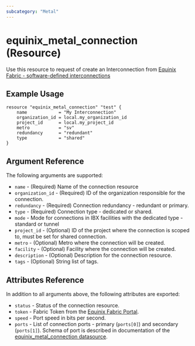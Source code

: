 ```yaml
---
subcategory: "Metal"
---
```


# equinix_metal_connection (Resource)

Use this resource to request of create an Interconnection from
[Equinix Fabric - software-defined interconnections](https://metal.equinix.com/developers/docs/networking/fabric/)

## Example Usage

```hcl
resource "equinix_metal_connection" "test" {
    name            = "My Interconnection"
    organization_id = local.my_organization_id
    project_id      = local.my_project_id
    metro           = "sv"
    redundancy      = "redundant"
    type            = "shared"
}
```

## Argument Reference

The following arguments are supported:

* `name` - (Required) Name of the connection resource
* `organization_id` - (Required) ID of the organization responsible for the connection.
* `redundancy` - (Required) Connection redundancy - redundant or primary.
* `type` - (Required) Connection type - dedicated or shared.
* `mode` - Mode for connections in IBX facilities with the dedicated type - standard or tunnel
* `project_id` - (Optional) ID of the project where the connection is scoped to, must be set for
shared connection.
* `metro` - (Optional) Metro where the connection will be created.
* `facility` - (Optional) Facility where the connection will be created.
* `description` - (Optional) Description for the connection resource.
* `tags` - (Optional) String list of tags.

## Attributes Reference

In addition to all arguments above, the following attributes are exported:

* `status` - Status of the connection resource.
* `token` - Fabric Token from the [Equinix Fabric Portal](https://fabric.equinix.com/dashboard).
* `speed` - Port speed in bits per second.
* `ports` - List of connection ports - primary (`ports[0]`) and secondary (`ports[1]`). Schema of
port is described in documentation of the
[equinix_metal_connection datasource](../data-sources/equinix_metal_connection.md).
